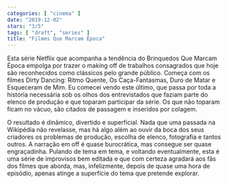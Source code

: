 ```yaml
---
categories: [ "cinema" ]
date: "2019-12-02"
stars: "3/5"
tags: [ "draft", "series" ]
title: "Filmes Que Marcam Época"
---
```

Esta série Netflix que acompanha a tendência do Brinquedos Que Marcam
Época empolga por trazer o making off de trabalhos consagrados que
hoje são reconhecidos como clássicos pelo grande público. Começa
com os filmes Dirty Dancing: Ritmo Quente, Os Caça-Fantasmas, Duro de
Matar e Esqueceram de Mim. Eu comecei vendo este último, que passa por
toda a história necessária sob os olhos dos entrevistados que faziam
parte do elenco de produção e que toparam participar da série. Os
que não toparam ficam no vácuo, são citados de passagem e inseridos
por colagem.

O resultado é dinâmico, divertido e superficial. Nada que uma
passada na Wikipédia não revelasse, mas há algo além ao ouvir da
boca dos seus criadores os problemas de produção, escolha de elenco,
fotografia e tantos outros. A narração em off é quase burocrática,
mas consegue ser quase engraçadinha. Pulando de tema em tema, e voltando
eventualmente, esta é uma série de improvisos bem editada e que com
certeza agradará aos fãs dos filmes que aborda, mas, infelizmente,
depois de quase uma hora de episódio, apenas atinge a superfície do
tema que pretende explorar.
